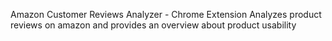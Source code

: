 Amazon Customer Reviews Analyzer - Chrome Extension
 Analyzes product reviews on amazon and provides an overview about product usability 
